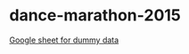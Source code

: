 # dance-marathon-2015

[Google sheet for dummy data](https://docs.google.com/a/media.ucla.edu/spreadsheets/d/1rQHDYJIHHKijCQPpxjUaO1r0oZn4fLEryNmNsnfX2Gg/edit#gid=0)
